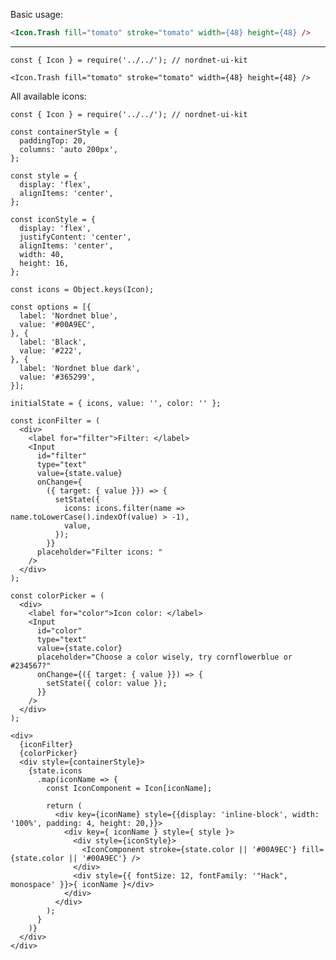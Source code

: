 Basic usage:

```html
<Icon.Trash fill="tomato" stroke="tomato" width={48} height={48} />
```
---

    const { Icon } = require('../../'); // nordnet-ui-kit

    <Icon.Trash fill="tomato" stroke="tomato" width={48} height={48} />

All available icons:

    const { Icon } = require('../../'); // nordnet-ui-kit

    const containerStyle = {
      paddingTop: 20,
      columns: 'auto 200px',
    };

    const style = {
      display: 'flex',
      alignItems: 'center',
    };

    const iconStyle = {
      display: 'flex',
      justifyContent: 'center',
      alignItems: 'center',
      width: 40,
      height: 16,
    };

    const icons = Object.keys(Icon);

    const options = [{
      label: 'Nordnet blue',
      value: '#00A9EC',
    }, {
      label: 'Black',
      value: '#222',
    }, {
      label: 'Nordnet blue dark',
      value: '#365299',
    }];

    initialState = { icons, value: '', color: '' };

    const iconFilter = (
      <div>
        <label for="filter">Filter: </label>
        <Input
          id="filter"
          type="text"
          value={state.value}
          onChange={
            ({ target: { value }}) => {
              setState({
                icons: icons.filter(name => name.toLowerCase().indexOf(value) > -1),
                value,
              });
            }}
          placeholder="Filter icons: "
        />
      </div>
    );

    const colorPicker = (
      <div>
        <label for="color">Icon color: </label>
        <Input
          id="color"
          type="text"
          value={state.color}
          placeholder="Choose a color wisely, try cornflowerblue or #234567?"
          onChange={({ target: { value }}) => {
            setState({ color: value });
          }}
        />
      </div>
    );

    <div>
      {iconFilter}
      {colorPicker}
      <div style={containerStyle}>
        {state.icons
          .map(iconName => {
            const IconComponent = Icon[iconName];

            return (
              <div key={iconName} style={{display: 'inline-block', width: '100%', padding: 4, height: 20,}}>
                <div key={ iconName } style={ style }>
                  <div style={iconStyle}>
                    <IconComponent stroke={state.color || '#00A9EC'} fill={state.color || '#00A9EC'} />
                  </div>
                  <div style={{ fontSize: 12, fontFamily: '"Hack", monospace' }}>{ iconName }</div>
                </div>
              </div>
            );
          }
        )}
      </div>
    </div>
